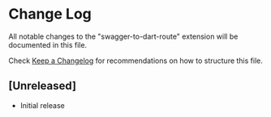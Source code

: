 # Change Log

All notable changes to the "swagger-to-dart-route" extension will be documented in this file.

Check [Keep a Changelog](http://keepachangelog.com/) for recommendations on how to structure this file.

## [Unreleased]

- Initial release